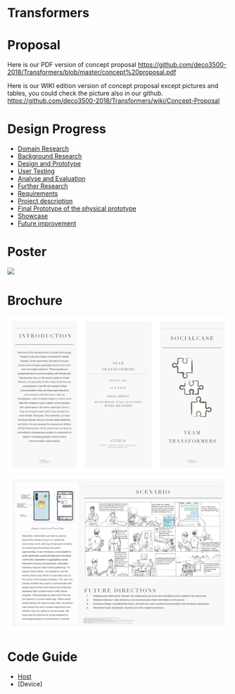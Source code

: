 # Transformers
# Proposal
Here is our PDF version of concept proposal
https://github.com/deco3500-2018/Transformers/blob/master/concept%20proposal.pdf

Here is our WIKI edition version of concept proposal except pictures and tables, you could check the picture also in our github.
https://github.com/deco3500-2018/Transformers/wiki/Concept-Proposal


# Design Progress
* [Domain Research](https://github.com/deco3500-2018/Transformers/wiki/Week-9-Research)
* [Background Research](https://github.com/deco3500-2018/Transformers/wiki/Week-9-Research)
* [Design and Prototype](https://github.com/deco3500-2018/Transformers/wiki/Week-9-Prototype-(Adobe-XD))
* [User Testing](https://github.com/deco3500-2018/Transformers/wiki/Week-10-Evaluation)
* [Analyse and Evaluation](https://github.com/deco3500-2018/Transformers/wiki/Week-10-Evaluation)
* [Further Research](https://github.com/deco3500-2018/Transformers/wiki/Week-11-Further-Research-and-Requirements)
* [Requirements](https://github.com/deco3500-2018/Transformers/wiki/Week-11-Further-Research-and-Requirements)
* [Project description](https://github.com/deco3500-2018/Transformers/wiki/week-12-Project-Description)
* [Final Prototype of the physical prototype](https://github.com/deco3500-2018/Transformers/wiki/week-13--The-Design-of-Physical-Prototype)
* [Showcase](https://github.com/deco3500-2018/Transformers/wiki/week-13-Showcase)
* [Future improvement](https://github.com/deco3500-2018/Transformers/wiki/week-13-Showcase)


# Poster
![](https://github.com/deco3500-2018/Transformers/blob/master/poster.jpg?raw=true)

# Brochure
![](https://github.com/deco3500-2018/Transformers/blob/master/brochure-page1.jpg?raw=true)
![](https://github.com/deco3500-2018/Transformers/blob/master/brochure-page2.jpg?raw=true)

# Code Guide
* [Host](https://github.com/deco3500-2018/Transformers/tree/master/social_Host)
* [Device]
